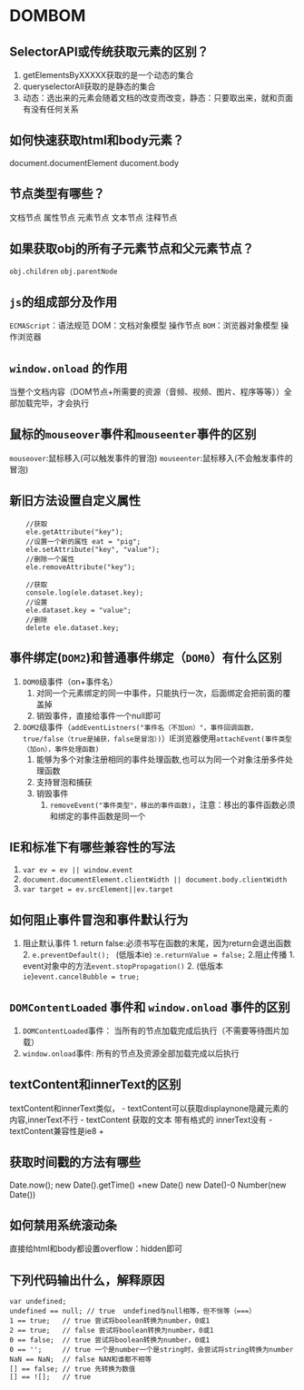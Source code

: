 # DOMBOM

## SelectorAPI或传统获取元素的区别？

1. getElementsByXXXXX获取的是一个动态的集合
2. queryselectorAll获取的是静态的集合
3. 动态：选出来的元素会随着文档的改变而改变，静态：只要取出来，就和页面有没有任何关系

## 如何快速获取html和body元素？

document.documentElement
ducoment.body

## 节点类型有哪些？

文档节点
属性节点
元素节点
文本节点
注释节点

## 如果获取obj的所有子元素节点和父元素节点？

`obj.children`
`obj.parentNode`

## `js`的组成部分及作用

`ECMAScript`：语法规范
DOM：文档对象模型 操作节点
`BOM`：浏览器对象模型 操作浏览器

## `window.onload` 的作用

当整个文档内容（DOM节点+所需要的资源（音频、视频、图片、程序等等））全部加载完毕，才会执行

## 鼠标的`mouseover`事件和`mouseenter`事件的区别

`mouseover`:鼠标移入(可以触发事件的冒泡)
`mouseenter`:鼠标移入(不会触发事件的冒泡)

## 新旧方法设置自定义属性

```JS
    //获取
    ele.getAttribute("key");
    //设置一个新的属性 eat = "pig";
    ele.setAttribute("key", "value");
	//删除一个属性
    ele.removeAttribute("key");

    //获取
    console.log(ele.dataset.key);
    //设置
    ele.dataset.key = "value";
    //删除
    delete ele.dataset.key;
```

## 事件绑定(`DOM2`)和普通事件绑定（`DOM0`）有什么区别

1. `DOM0`级事件（on+事件名）
   1. 对同一个元素绑定的同一中事件，只能执行一次，后面绑定会把前面的覆盖掉
   2. 销毁事件，直接给事件一个null即可
2. `DOM2`级事件（`addEventListners("事件名（不加on）"，事件回调函数，true/false（true是捕获，false是冒泡）)`）IE浏览器使用`attachEvent(事件类型（加on），事件处理函数)`
   1. 能够为多个对象注册相同的事件处理函数,也可以为同一个对象注册多件处理函数
   2. 支持冒泡和捕获
   3. 销毁事件
      1. `removeEvent("事件类型"，移出的事件函数)`，注意：移出的事件函数必须和绑定的事件函数是同一个

## IE和标准下有哪些兼容性的写法

1. `var ev = ev || window.event`
2. `document.documentElement.clientWidth || document.body.clientWidth`
3. `var target = ev.srcElement||ev.target`

## 如何阻止事件冒泡和事件默认行为

1. 阻止默认事件
       1. return false:必须书写在函数的末尾，因为return会退出函数
            2. `e.preventDefault(); `
           (低版本ie) :`e.returnValue = false;`
   2.阻止传播
             1. event对象中的方法` event.stopPropagation() `
                  2. (低版本`ie`)`event.cancelBubble = true;`

## `DOMContentLoaded` 事件和 `window.onload` 事件的区别

1.  `DOMContentLoaded`事件： 当所有的节点加载完成后执行（不需要等待图片加载） 
2.  `window.onload`事件: 所有的节点及资源全部加载完成以后执行

## textContent和innerText的区别

textContent和innerText类似，
       - textContent可以获取displaynone隐藏元素的内容,innerText不行
              - textContent 获取的文本 带有格式的  innerText没有
              - textContent兼容性是ie8 + 

## 获取时间戳的方法有哪些

Date.now(); 
new Date().getTime() 
+new Date()
 new Date()-0
Number(new Date())

## 如何禁用系统滚动条

直接给html和body都设置overflow：hidden即可

## 下列代码输出什么，解释原因

```JS
var undefined;
undefined == null; // true  undefined与null相等，但不恒等（===）
1 == true;   // true 尝试将boolean转换为number，0或1
2 == true;   // false 尝试将boolean转换为number，0或1
0 == false;  // true 尝试将boolean转换为number，0或1
0 == '';     // true 一个是number一个是string时，会尝试将string转换为number
NaN == NaN;  // false NAN和谁都不相等
[] == false; // true 先转换为数值
[] == ![];   // true
```


